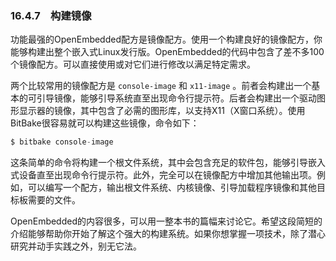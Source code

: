### 16.4.7　构建镜像

功能最强的OpenEmbedded配方是镜像配方。使用一个构建良好的镜像配方，你能够构建出整个嵌入式Linux发行版。OpenEmbedded的代码中包含了差不多100个镜像配方。可以直接使用或对它们进行修改以满足特定需求。

两个比较常用的镜像配方是 `console-image` 和 `x11-image` 。前者会构建出一个基本的可引导镜像，能够引导系统直至出现命令行提示符。后者会构建出一个驱动图形显示器的镜像，其中包含了必需的图形库，以支持X11（X窗口系统）。使用BitBake很容易就可以构建这些镜像，命令如下：

```c
$ bitbake console-image
```

这条简单的命令将构建一个根文件系统，其中会包含充足的软件包，能够引导嵌入式设备直至出现命令行提示符。此外，完全可以在镜像配方中增加其他输出项。例如，可以编写一个配方，输出根文件系统、内核镜像、引导加载程序镜像和其他目标板需要的文件。

OpenEmbedded的内容很多，可以用一整本书的篇幅来讨论它。希望这段简短的介绍能够帮助你开始了解这个强大的构建系统。如果你想掌握一项技术，除了潜心研究并动手实践之外，别无它法。

